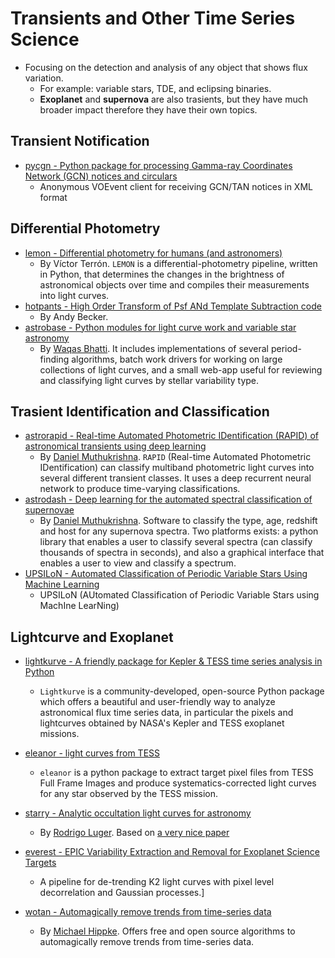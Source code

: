 # Transients and Other Time Series Science

* Focusing on the detection and analysis of any object that shows flux variation.
    - For example: variable stars, TDE, and eclipsing binaries.
    - **Exoplanet** and **supernova** are also trasients, but they have much broader impact therefore they have their own topics.

## Transient Notification

- [pycgn - Python package for processing Gamma-ray Coordinates Network (GCN) notices and circulars ](https://github.com/lpsinger/pygcn)
    * Anonymous VOEvent client for receiving GCN/TAN notices in XML format

## Differential Photometry

- [lemon - Differential photometry for humans (and astronomers)](https://github.com/vterron/lemon)
    * By Víctor Terrón. `LEMON` is a differential-photometry pipeline, written in Python, that determines the changes in the brightness of astronomical objects over time and compiles their measurements into light curves.
- [hotpants - High Order Transform of Psf ANd Template Subtraction code](https://github.com/acbecker/hotpants)
    * By Andy Becker.
- [astrobase - Python modules for light curve work and variable star astronomy](https://github.com/waqasbhatti/astrobase)
    * By [Waqas Bhatti](https://wbhatti.org/). It includes implementations of several period-finding algorithms, batch work drivers for working on large collections of light curves, and a small web-app useful for reviewing and classifying light curves by stellar variability type.

## Trasient Identification and Classification

- [astrorapid - Real-time Automated Photometric IDentification (RAPID) of astronomical transients using deep learning](https://github.com/daniel-muthukrishna/astrorapid)
    * By [Daniel Muthukrishna](http://www.danielmuthukrishna.com/). `RAPID` (Real-time Automated Photometric IDentification) can classify multiband photometric light curves into several different transient classes. It uses a deep recurrent neural network to produce time-varying classifications.
- [astrodash - Deep learning for the automated spectral classification of supernovae](https://github.com/daniel-muthukrishna/astrodash)
    * By [Daniel Muthukrishna](http://www.danielmuthukrishna.com/). Software to classify the type, age, redshift and host for any supernova spectra. Two platforms exists: a python library that enables a user to classify several spectra (can classify thousands of spectra in seconds), and also a graphical interface that enables a user to view and classify a spectrum. 
- [UPSILoN - Automated Classification of Periodic Variable Stars Using Machine Learning](https://github.com/dwkim78/upsilon)
    * UPSILoN (AUtomated Classification of Periodic Variable Stars using MachIne LearNing)

## Lightcurve and Exoplanet

- [lightkurve - A friendly package for Kepler & TESS time series analysis in Python](https://github.com/KeplerGO/lightkurve)
    * `Lightkurve` is a community-developed, open-source Python package which offers a beautiful and user-friendly way to analyze astronomical flux time series data, in particular the pixels and lightcurves obtained by NASA's Kepler and TESS exoplanet missions.

- [eleanor - light curves from TESS](https://github.com/afeinstein20/eleanor)
    * `eleanor` is a python package to extract target pixel files from TESS Full Frame Images and produce systematics-corrected light curves for any star observed by the TESS mission.

- [starry - Analytic occultation light curves for astronomy]()
    * By [Rodrigo Luger](https://rodluger.github.io/). Based on [a very nice paper](https://docs.google.com/viewer?url=https://github.com/rodluger/starry/raw/master-pdf/tex/starry.pdf)

- [everest - EPIC Variability Extraction and Removal for Exoplanet Science Targets](https://github.com/rodluger/everest)
    * A pipeline for de-trending K2 light curves with pixel level decorrelation and Gaussian processes.]

- [wotan - Automagically remove trends from time-series data](https://github.com/hippke/wotan)
    * By [Michael Hippke](http://www.jaekle.info/). Offers free and open source algorithms to automagically remove trends from time-series data.
